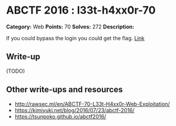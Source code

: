 # ABCTF 2016 : l33t-h4xx0r-70

**Category:** Web
**Points:** 70
**Solves:** 272
**Description:**

If you could bypass the login you could get the flag. [Link](http://yrmyzscnvh.abctf.xyz/web6/)

## Write-up

(TODO)

## Other write-ups and resources

* http://rawsec.ml/en/ABCTF-70-L33t-H4xx0r-Web-Exploitation/
* https://kimiyuki.net/blog/2016/07/23/abctf-2016/
* https://tsunpoko.github.io/abctf2016/
